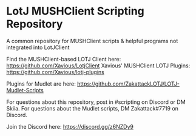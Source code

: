 # LotJ MUSHClient Scripting Repository
A common repository for MUSHClient scripts &amp; helpful programs not integrated into LotJClient

Find the MUSHClient-based LOTJ Client here: https://github.com/Xavious/LotjClient
Xavious' MUSHClient LOTJ Plugins: https://github.com/Xavious/lotj-plugins

Plugins for Mudlet are here: https://github.com/ZakattackLOTJ/LOTJ-Mudlet-Scripts

For questions about this repository, post in #scripting on Discord or DM Skiia.
For questions about the Mudlet scripts, DM Zakattack#7719 on Discord.

Join the Discord here: https://discord.gg/z6NZDy9
